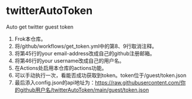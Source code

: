 # twitterAutoToken
Auto get twitter guest token
1. Frok本仓库。
2. 将/github/workflows/get_token.yml中的第8、9行取消注释。
3. 将第45行的your email-address改成自己的github注册邮箱。
4. 将第46行的your username改成自己的用户名。
5. 在Actions处启用本仓库的actions功能。
6. 可以手动执行一次，看能否成功获取到token。token位于/guest/token.json
7. 最后添入config.json的api地址为：https://raw.githubusercontent.com/你的github用户名/twitterAutoToken/main/guest/token.json
